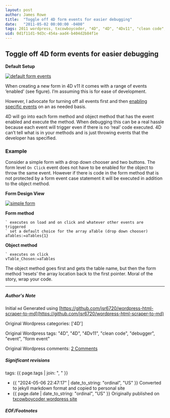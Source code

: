 ```yaml
---
layout: post
author: James Rowe
title:  "Toggle off 4D form events for easier debugging"
date:   "2011-05-02 00:00:00 -0400"
tags: 2011 wordpress, txcowboycoder, "4D", "4D", "4Dv11", "clean code", "debugger", "event", "form event"
uid: 0d1f11d1-9d3c-454a-aad4-b404d2b84f1e
---
```



## Toggle off 4D form events for easier debugging


**Default Setup**  

[![default form events](https://txcowboycoder.files.wordpress.com/2011/04/default_form_events.png?w=153&h=300 "default_form_events")](http://txcowboycoder.files.wordpress.com/2011/04/default_form_events.png)


When creating a new form in 4D v11 it comes with a range of events ‘enabled’ (see figure). I’m assuming this is for ease of development.


However, I advocate for turning off all events first and then [enabling specific events](http://txcowboycoder.wordpress.com/2011/04/03/encapsulate-formobject-methods-with-form-event-case-statements/ "Encapsulate form/object methods with form event case statements") on an as needed basis.


4D will go into each form method and object method that has the event enabled and execute the method. When debugging this can be a real hassle because each event will trigger even if there is no ‘real’ code executed. 4D can’t tell what is in your methods and is just throwing events that the developer has specified.


### Example


Consider a simple form with a drop down chooser and two buttons. The form level `On Click` event does not have to be enabled for the object to throw the same event. However if there is code in the form method that is not protected by a form event case statement it will be executed in addition to the object method.


**Form Design View**


[![simple form](https://txcowboycoder.files.wordpress.com/2011/04/simple_form.png?w=300&h=219 "simple_form")](http://txcowboycoder.files.wordpress.com/2011/04/simple_form.png)


**Form method**



```
` executes on load and on click and whatever other events are triggered
` set a default choice for the array aTable (drop down chooser)
aTables:=aTables{1}

```

**Object method**



```
` executes on click
vTable_Chosen:=aTables

```

The object method goes first and gets the table name, but then the form method ‘resets’ the array location back to the first pointer. Moral of the story, wrap your code.




---

##### Author's Note

Initial `md` Generated using [https://github.com/jsr6720/wordpress-html-scraper-to-md](https://github.com/jsr6720/wordpress-html-scraper-to-md)

Original Wordpress categories: ['4D']

Original Wordpress tags: "4D", "4D", "4Dv11", "clean code", "debugger", "event", "form event"

Original Wordpress comments: <a href="https://txcowboycoder.wordpress.com/2011/05/02/toggle-off-4d-form-events-for-easier-debugging/#comments">2 Comments</a>

##### Significant revisions

tags: {{ page.tags | join: ", " }} <!-- todo move this somewhere -->

- {{ "2024-05-06 22:47:17" | date_to_string: "ordinal", "US" }} Converted to jekyll markdown format and copied to personal site
- {{ page.date | date_to_string: "ordinal", "US" }} Originally published on [txcowboycoder wordpress site](https://txcowboycoder.wordpress.com/2011/05/02/toggle-off-4d-form-events-for-easier-debugging/)

##### EOF/Footnotes

